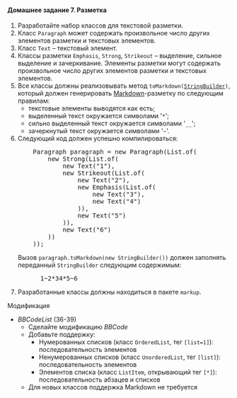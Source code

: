 <h4 id="markup">Домашнее задание 7. Разметка</h4>
<ol><li>
            Разработайте набор классов для текстовой разметки.
        </li><li>
            Класс <code>Paragraph</code> может содержать произвольное
            число других элементов разметки и текстовых элементов.
        </li><li>
            Класс <code>Text</code> – текстовый элемент.
        </li><li>
            Классы разметки <code>Emphasis</code>, <code>Strong</code>, <code>Strikeout</code>
            – выделение, сильное выделение и зачеркивание.
            Элементы разметки могут содержать произвольное
            число других элементов разметки и текстовых элементов.
        </li><li>
            Все классы должны реализовывать метод <code>toMarkdown(<a href="https://docs.oracle.com/en/java/javase/11/docs/api/java.base/java/lang/StringBuilder.html">StringBuilder</a>)</code>,
            который должен генерировать <a href="https://ru.wikipedia.org/wiki/Markdown">Markdown</a>-разметку
            по следующим правилам:
            <ul><li>
                    текстовые элементы выводятся как есть;
                </li><li>
                    выделенный текст окружается символами '<code>*</code>';
                </li><li>
                    сильно выделенный текст окружается символами '<code>__</code>';
                </li><li>
                    зачеркнутый текст окружается символами '<code>~</code>'.
                </li></ul></li><li>
            Следующий код должен успешно компилироваться:
<pre>    Paragraph paragraph = new Paragraph(List.of(
        new Strong(List.of(
            new Text("1"),
            new Strikeout(List.of(
                new Text("2"),
                new Emphasis(List.of(
                    new Text("3"),
                    new Text("4")
                )),
                new Text("5")
            )),
            new Text("6")
        ))
    ));
</pre>
            Вызов <code>paragraph.toMarkdown(new StringBuilder())</code>
            должен заполнять переданный <code>StringBuilder</code>
            следующим содержимым:
<pre>    __1~2*34*5~6__
</pre></li><li>
            Разработанные классы должны находиться в пакете <code>markup</code>.
        </li></ol>


Модификация
* *BBCodeList* (36-39)
    * Сделайте модификацию *BBCode*
    * Добавьте поддержку:
        * Нумерованных списков (класс `OrderedList`, тег `[list=1]`): последовательность элементов
        * Ненумерованных списков (класс `UnorderedList`, тег `[list]`): последовательность элементов
        * Элементов списка (класс `ListItem`, открывающий тег `[*]`): последовательность абзацев и списков
    * Для новых классов поддержка Markdown не требуется

